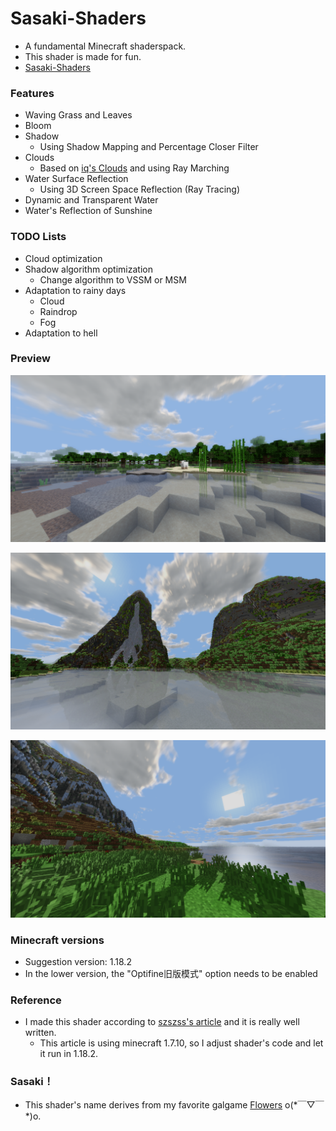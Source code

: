 # Sasaki-Shaders

* A fundamental Minecraft shaderspack.
* This shader is made for fun.
* [Sasaki-Shaders](https://github.com/YXHXianYu/Sasaki-Shaders/)

### Features

* Waving Grass and Leaves
* Bloom
* Shadow
  * Using Shadow Mapping and Percentage Closer Filter
* Clouds
  * Based on [iq's Clouds](https://www.shadertoy.com/view/XslGRr) and using Ray Marching
* Water Surface Reflection 
  * Using 3D Screen Space Reflection (Ray Tracing)
* Dynamic and Transparent Water
* Water's Reflection of Sunshine

### TODO Lists

* Cloud optimization
* Shadow algorithm optimization
  * Change algorithm to VSSM or MSM
* Adaptation to rainy days
  * Cloud
  * Raindrop
  * Fog
* Adaptation to hell

### Preview

![2023-01-01_15.35.02](README/2023-01-01_15.35.02.png)

![2023-01-08_12.24.53](README/2023-01-08_12.24.53.png)

![2023-01-08_14.55.33](README/2023-01-08_14.55.33.png)

### Minecraft versions

* Suggestion version: 1.18.2
* In the lower version, the "Optifine旧版模式" option needs to be enabled

### Reference

- I made this shader according to [szszss's article](http://blog.hakugyokurou.net/?page_id=1655) and it is really well written.
  - This article is using minecraft 1.7.10, so I adjust shader's code and let it run in 1.18.2.

### Sasaki！

* This shader's name derives from my favorite galgame [Flowers](https://zh.moegirl.org.cn/FLOWERS(Innocent_Grey)#) o(\*￣▽￣\*)o. 